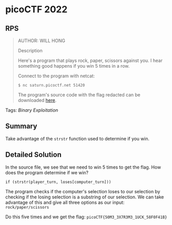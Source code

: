 # picoCTF 2022
## RPS

> AUTHOR: WILL HONG
>
> Description
>
> Here's a program that plays rock, paper, scissors against you. I hear something good happens if you win 5 times in a row.
>
> Connect to the program with netcat:
>
> `$ nc saturn.picoctf.net 51420`
>
> The program's source code with the flag redacted can be downloaded [here](https://github.com/03npan/ctf-write-ups/blob/main/picoctf_2022/binary_exploitation/rps/game-redacted.c).

Tags: *Binary Exploitation*

## Summary

Take advantage of the `strstr` function used to determine if you win.

## Detailed Solution

In the source file, we see that we need to win 5 times to get the flag. How does the program determine if we win?

`if (strstr(player_turn, loses[computer_turn]))`

The program checks if the computer's selection loses to our selection by checking if the losing selection is a substring of our selection. We can take advantage of this and give all three options as our input: `rock/paper/scissors`

Do this five times and we get the flag: `picoCTF{50M3_3X7R3M3_1UCK_58F0F41B}`